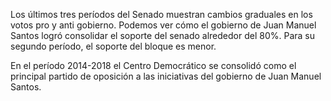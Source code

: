 ﻿Los últimos tres períodos del Senado muestran cambios graduales en los votos pro y anti gobierno. Podemos ver cómo el gobierno de <span id="TODOS1">Juan Manuel Santos logró consolidar el soporte del senado alrededor del 80%</span>. Para su segundo período, el soporte del bloque es menor.

En el período 2014-2018 <span id="CD2">el Centro Democrático se consolidó como el principal partido de oposición</span> a las iniciativas del gobierno de Juan Manuel Santos.
